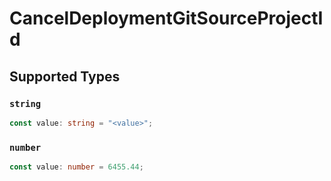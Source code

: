 # CancelDeploymentGitSourceProjectId


## Supported Types

### `string`

```typescript
const value: string = "<value>";
```

### `number`

```typescript
const value: number = 6455.44;
```

